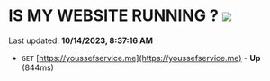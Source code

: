 # IS MY WEBSITE RUNNING ? [![](https://img.shields.io/static/v1?label=Sponsor&message=%E2%9D%A4&logo=GitHub&color=%23fe8e86)](https://github.com/sponsors/<username>)

Last updated: **10/14/2023, 8:37:16 AM**

- `GET` [https://youssefservice.me](https://youssefservice.me) - **Up** (844ms)
